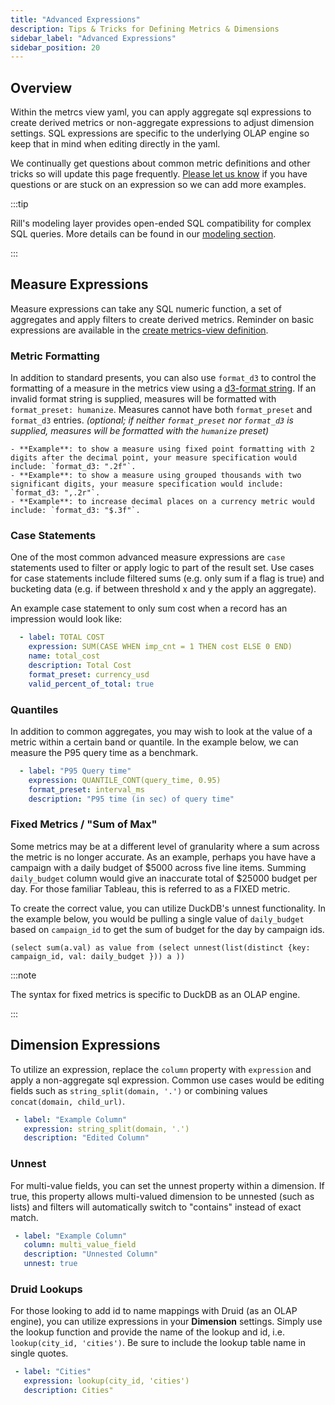 ```yaml
---
title: "Advanced Expressions"
description: Tips & Tricks for Defining Metrics & Dimensions
sidebar_label: "Advanced Expressions"
sidebar_position: 20
---
```


## Overview

Within the metrcs view yaml, you can apply aggregate sql expressions to create derived metrics or non-aggregate expressions to adjust dimension settings. SQL expressions are specific to the underlying OLAP engine so keep that in mind when editing directly in the yaml. 

We continually get questions about common metric definitions and other tricks so will update this page frequently. [Please let us know](../../contact.md) if you have questions or are stuck on an expression so we can add more examples.

:::tip

Rill's modeling layer provides open-ended SQL compatibility for complex SQL queries. More details can be found in our [modeling section](../models/models.md).

:::

## Measure Expressions

Measure expressions can take any SQL numeric function, a set of aggregates and apply filters to create derived metrics. Reminder on basic expressions are available in the [create metrics-view definition](metrics-view.md#measures).

### Metric Formatting

In addition to standard presents, you can also use `format_d3` to control the formatting of a measure in the metrics view using a [d3-format string](https://d3js.org/d3-format). If an invalid format string is supplied, measures will be formatted with `format_preset: humanize`. Measures cannot have both `format_preset` and `format_d3` entries. _(optional; if neither `format_preset` nor `format_d3` is supplied, measures will be formatted with the `humanize` preset)_

    - **Example**: to show a measure using fixed point formatting with 2 digits after the decimal point, your measure specification would include: `format_d3: ".2f"`.
    - **Example**: to show a measure using grouped thousands with two significant digits, your measure specification would include: `format_d3: ",.2r"`.
    - **Example**: to increase decimal places on a currency metric would include: `format_d3: "$.3f"`.

### Case Statements

One of the most common advanced measure expressions are `case` statements used to filter or apply logic to part of the result set. Use cases for case statements include filtered sums (e.g. only sum if a flag is true) and bucketing data (e.g. if between threshold x and y the apply an aggregate). 

An example case statement to only sum cost when a record has an impression would look like:
```yaml
  - label: TOTAL COST
    expression: SUM(CASE WHEN imp_cnt = 1 THEN cost ELSE 0 END)
    name: total_cost
    description: Total Cost
    format_preset: currency_usd
    valid_percent_of_total: true
```

### Quantiles

In addition to common aggregates, you may wish to look at the value of a metric within a certain band or quantile. In the example below, we can measure the P95 query time as a benchmark.

```yaml
  - label: "P95 Query time"
    expression: QUANTILE_CONT(query_time, 0.95)
    format_preset: interval_ms
    description: "P95 time (in sec) of query time"
```

### Fixed Metrics / "Sum of Max"

Some metrics may be at a different level of granularity where a sum across the metric is no longer accurate. As an example, perhaps you have have a campaign with a daily budget of $5000 across five line items. Summing `daily_budget` column would give an inaccurate total of $25000 budget per day. For those familiar Tableau, this is referred to as a FIXED metric. 

To create the correct value, you can utilize DuckDB's unnest functionality. In the example below, you would be pulling a single value of `daily_budget` based on `campaign_id` to get the sum of budget for the day by campaign ids.

```
(select sum(a.val) as value from (select unnest(list(distinct {key: campaign_id, val: daily_budget })) a ))
```

:::note 

The syntax for fixed metrics is specific to DuckDB as an OLAP engine.

:::

## Dimension Expressions

To utilize an expression, replace the `column` property with `expression` and apply a non-aggregate sql expression. Common use cases would be editing fields such as `string_split(domain, '.')` or combining values `concat(domain, child_url)`.

 ```yaml
  - label: "Example Column"
    expression: string_split(domain, '.')
    description: "Edited Column"
```

### Unnest

 For multi-value fields, you can set the unnest property within a dimension. If true, this property allows multi-valued dimension to be unnested (such as lists) and filters will automatically switch to "contains" instead of exact match.

 ```yaml
  - label: "Example Column"
    column: multi_value_field
    description: "Unnested Column"
    unnest: true
```

### Druid Lookups

For those looking to add id to name mappings with Druid (as an OLAP engine), you can utilize expressions in your **Dimension** settings. Simply use the lookup function and provide the name of the lookup and id, i.e. `lookup(city_id, 'cities')`. Be sure to include the lookup table name in single quotes.

 ```yaml
  - label: "Cities"
    expression: lookup(city_id, 'cities')
    description: Cities"
```